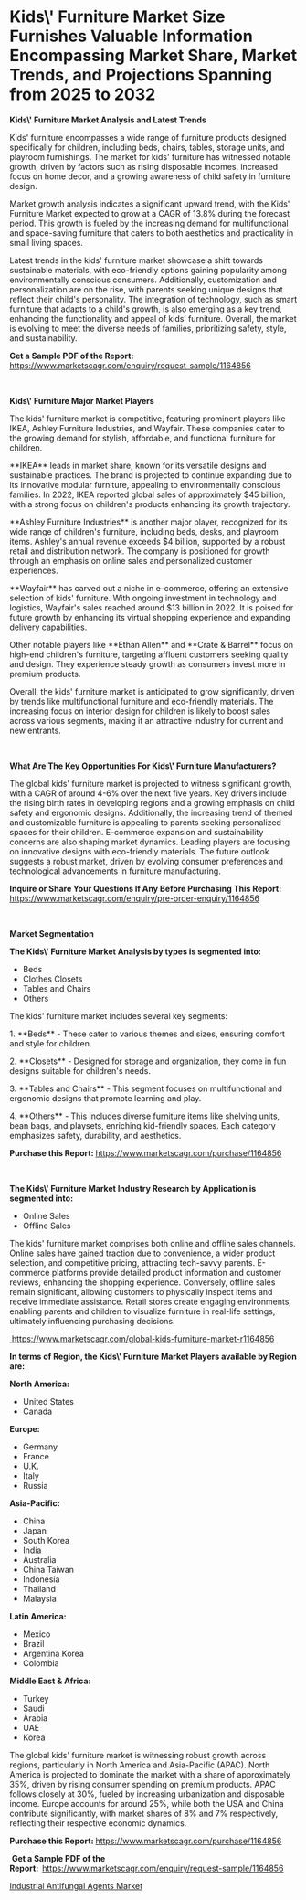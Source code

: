 <p><h1>Kids\' Furniture Market Size Furnishes Valuable Information Encompassing Market Share, Market Trends, and Projections Spanning from 2025 to 2032</h1></p><p><strong>Kids\' Furniture Market Analysis and Latest Trends</strong></p>
<p><p>Kids' furniture encompasses a wide range of furniture products designed specifically for children, including beds, chairs, tables, storage units, and playroom furnishings. The market for kids' furniture has witnessed notable growth, driven by factors such as rising disposable incomes, increased focus on home decor, and a growing awareness of child safety in furniture design.</p><p>Market growth analysis indicates a significant upward trend, with the Kids' Furniture Market expected to grow at a CAGR of 13.8% during the forecast period. This growth is fueled by the increasing demand for multifunctional and space-saving furniture that caters to both aesthetics and practicality in small living spaces.</p><p>Latest trends in the kids' furniture market showcase a shift towards sustainable materials, with eco-friendly options gaining popularity among environmentally conscious consumers. Additionally, customization and personalization are on the rise, with parents seeking unique designs that reflect their child's personality. The integration of technology, such as smart furniture that adapts to a child's growth, is also emerging as a key trend, enhancing the functionality and appeal of kids’ furniture. Overall, the market is evolving to meet the diverse needs of families, prioritizing safety, style, and sustainability.</p></p>
<p><strong>Get a Sample PDF of the Report:&nbsp;</strong> <a href="https://www.marketscagr.com/enquiry/request-sample/1164856?utm_campaign=3175&utm_medium=2&utm_source=Github&utm_content=ia&utm_term=24032025&utm_id=kids-furniture">https://www.marketscagr.com/enquiry/request-sample/1164856</a></p>
<p>&nbsp;</p>
<p><strong>Kids\' Furniture Major Market Players</strong></p>
<p><p>The kids' furniture market is competitive, featuring prominent players like IKEA, Ashley Furniture Industries, and Wayfair. These companies cater to the growing demand for stylish, affordable, and functional furniture for children. </p><p>**IKEA** leads in market share, known for its versatile designs and sustainable practices. The brand is projected to continue expanding due to its innovative modular furniture, appealing to environmentally conscious families. In 2022, IKEA reported global sales of approximately $45 billion, with a strong focus on children's products enhancing its growth trajectory.</p><p>**Ashley Furniture Industries** is another major player, recognized for its wide range of children's furniture, including beds, desks, and playroom items. Ashley's annual revenue exceeds $4 billion, supported by a robust retail and distribution network. The company is positioned for growth through an emphasis on online sales and personalized customer experiences.</p><p>**Wayfair** has carved out a niche in e-commerce, offering an extensive selection of kids' furniture. With ongoing investment in technology and logistics, Wayfair's sales reached around $13 billion in 2022. It is poised for future growth by enhancing its virtual shopping experience and expanding delivery capabilities.</p><p>Other notable players like **Ethan Allen** and **Crate & Barrel** focus on high-end children's furniture, targeting affluent customers seeking quality and design. They experience steady growth as consumers invest more in premium products.</p><p>Overall, the kids' furniture market is anticipated to grow significantly, driven by trends like multifunctional furniture and eco-friendly materials. The increasing focus on interior design for children is likely to boost sales across various segments, making it an attractive industry for current and new entrants.</p></p>
<p>&nbsp;</p>
<p><strong>What Are The Key Opportunities For Kids\' Furniture Manufacturers?</strong></p>
<p><p>The global kids' furniture market is projected to witness significant growth, with a CAGR of around 4-6% over the next five years. Key drivers include the rising birth rates in developing regions and a growing emphasis on child safety and ergonomic designs. Additionally, the increasing trend of themed and customizable furniture is appealing to parents seeking personalized spaces for their children. E-commerce expansion and sustainability concerns are also shaping market dynamics. Leading players are focusing on innovative designs with eco-friendly materials. The future outlook suggests a robust market, driven by evolving consumer preferences and technological advancements in furniture manufacturing.</p></p>
<p><strong>Inquire or Share Your Questions If Any Before Purchasing This Report:</strong> <a href="https://www.marketscagr.com/enquiry/pre-order-enquiry/1164856?utm_campaign=3175&utm_medium=2&utm_source=Github&utm_content=ia&utm_term=24032025&utm_id=kids-furniture">https://www.marketscagr.com/enquiry/pre-order-enquiry/1164856</a></p>
<p>&nbsp;</p>
<p><strong>Market Segmentation</strong></p>
<p><strong>The Kids\' Furniture Market Analysis by types is segmented into:</strong></p>
<p><ul><li>Beds</li><li>Clothes Closets</li><li>Tables and Chairs</li><li>Others</li></ul></p>
<p><p>The kids' furniture market includes several key segments: </p><p>1. **Beds** - These cater to various themes and sizes, ensuring comfort and style for children.</p><p>2. **Closets** - Designed for storage and organization, they come in fun designs suitable for children's needs.</p><p>3. **Tables and Chairs** - This segment focuses on multifunctional and ergonomic designs that promote learning and play.</p><p>4. **Others** - This includes diverse furniture items like shelving units, bean bags, and playsets, enriching kid-friendly spaces. Each category emphasizes safety, durability, and aesthetics.</p></p>
<p><strong>Purchase this Report:&nbsp;</strong><a href="https://www.marketscagr.com/purchase/1164856?utm_campaign=3175&utm_medium=2&utm_source=Github&utm_content=ia&utm_term=24032025&utm_id=kids-furniture">https://www.marketscagr.com/purchase/1164856</a></p>
<p>&nbsp;</p>
<p><strong>The Kids\' Furniture Market Industry Research by Application is segmented into:</strong></p>
<p><ul><li>Online Sales</li><li>Offline Sales</li></ul></p>
<p><p>The kids' furniture market comprises both online and offline sales channels. Online sales have gained traction due to convenience, a wider product selection, and competitive pricing, attracting tech-savvy parents. E-commerce platforms provide detailed product information and customer reviews, enhancing the shopping experience. Conversely, offline sales remain significant, allowing customers to physically inspect items and receive immediate assistance. Retail stores create engaging environments, enabling parents and children to visualize furniture in real-life settings, ultimately influencing purchasing decisions.</p></p>
<p><a href="https://www.marketscagr.com/global-kids-furniture-market-r1164856?utm_campaign=3175&utm_medium=2&utm_source=Github&utm_content=ia&utm_term=24032025&utm_id=kids-furniture">&nbsp;https://www.marketscagr.com/global-kids-furniture-market-r1164856</a></p>
<p><strong>In terms of Region, the Kids\' Furniture Market Players available by Region are:</strong></p>
<p>
    <p> <strong> North America: </strong>
        <ul>
            <li>United States</li>
            <li>Canada</li>
        </ul>
        </p> 
    <p> <strong> Europe: </strong>
        <ul>
            <li>Germany</li>
            <li>France</li>
            <li>U.K.</li>
            <li>Italy</li>
            <li>Russia</li>
        </ul>
        </p> 
    <p> <strong> Asia-Pacific: </strong>
        <ul>
            <li>China</li>
            <li>Japan</li>
            <li>South Korea</li>
            <li>India</li>
            <li>Australia</li>
            <li>China Taiwan</li>
            <li>Indonesia</li>
            <li>Thailand</li>
            <li>Malaysia</li>
        </ul>
        </p> 
    <p> <strong> Latin America: </strong>
        <ul>
            <li>Mexico</li>
            <li>Brazil</li>
            <li>Argentina Korea</li>
            <li>Colombia</li>
        </ul>
        </p> 
    <p> <strong> Middle East & Africa: </strong>
        <ul>
            <li>Turkey</li>
            <li>Saudi</li>
            <li>Arabia</li>
            <li>UAE</li>
            <li>Korea</li>
        </ul>
    </p>
    </p>
<p><p>The global kids' furniture market is witnessing robust growth across regions, particularly in North America and Asia-Pacific (APAC). North America is projected to dominate the market with a share of approximately 35%, driven by rising consumer spending on premium products. APAC follows closely at 30%, fueled by increasing urbanization and disposable income. Europe accounts for around 25%, while both the USA and China contribute significantly, with market shares of 8% and 7% respectively, reflecting their respective economic dynamics.</p></p>
<p><strong>Purchase this Report: </strong><a href="https://www.marketscagr.com/purchase/1164856?utm_campaign=3175&utm_medium=2&utm_source=Github&utm_content=ia&utm_term=24032025&utm_id=kids-furniture">https://www.marketscagr.com/purchase/1164856</a></p>
<p>&nbsp;<strong>Get a Sample PDF of the Report:&nbsp;&nbsp;</strong><a href="https://www.marketscagr.com/enquiry/request-sample/1164856?utm_campaign=3175&utm_medium=2&utm_source=Github&utm_content=ia&utm_term=24032025&utm_id=kids-furniture">https://www.marketscagr.com/enquiry/request-sample/1164856</a></p>
<p><strong></strong></p>
<p><p><a href="https://github.com/zurubting/Market-Research-Report-List-1/blob/main/industrial-antifungal-agents-market.md?utm_campaign=3175&utm_medium=2&utm_source=Github&utm_content=ia&utm_term=24032025&utm_id=kids-furniture">Industrial Antifungal Agents Market</a></p></p>